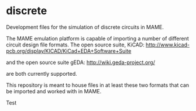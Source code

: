 # discrete
Development files for the simulation of discrete circuits in MAME.

The MAME emulation platform is capable of importing a number of different
circuit design file formats.  The open source suite, KiCAD:
http://www.kicad-pcb.org/display/KICAD/KiCad+EDA+Software+Suite

and the open source suite gEDA:
http://wiki.geda-project.org/

are both currently supported.

This repository is meant to house files in at least these two formats that can
be imported and worked with in MAME.

Test
